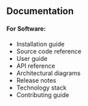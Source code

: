 ## Documentation

#### For Software:
* Installation guide 
* Source code reference
* User guide
* API reference
* Architectural diagrams
* Release notes
* Technology stack
* Contributing guide